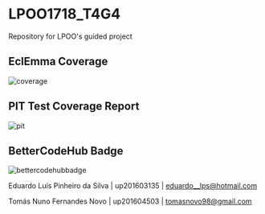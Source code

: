 # LPOO1718_T4G4
Repository for LPOO's guided project

## EclEmma Coverage

![coverage](https://user-images.githubusercontent.com/32617691/38221676-b48a6cf6-36d8-11e8-98aa-d39a0824dd1a.png)

## PIT Test Coverage Report

![pit](https://user-images.githubusercontent.com/32617691/38221748-0e6c769c-36d9-11e8-8ee6-e5786050b32f.png)

## BetterCodeHub Badge

![bettercodehubbadge](https://user-images.githubusercontent.com/32617691/38221798-4733aca2-36d9-11e8-97c5-b4cadd1af419.png)

Eduardo Luís Pinheiro da Silva | up201603135 | eduardo__lps@hotmail.com

Tomás Nuno Fernandes Novo | up201604503 | tomasnovo98@gmail.com
